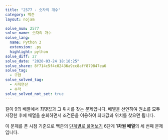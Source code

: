 ```yaml
---
title: "2577 - 숫자의 개수"
category: 백준
layout: nojam

solve_num: 2577
solve_name: 숫자의 개수
solve_lang:
  name: Python 3
  extension: .py
  highlight: python
solve_diff: 27
solve_date: "2020-03-24 18:18:25"
solve_share: 8f714c5f4c02436a9cc8aff879847ea6
solve_tag:
  - 구현
solve_solved_tag:
  - 사칙연산
  - 수학
solve_solved_not_set: true
---
```


길이 9의 배열에서 최댓값과 그 위치를 찾는 문제입니다. 배열을 선언하여 원소를 모두 저장한 후에 배열을 순회하면서 조건문을 이용하여 최대값과 위치를 찾으면 됩니다.

이 문제를 푼 시점 기준으로 백준의 [단계별로 풀어보기](http://noj.am/p/s) 6단계 **1차원 배열**의 세 번째 문제입니다.
